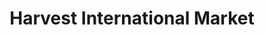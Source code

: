---
title: "Harvest International Market"
url: /san-diego/harvest-international-market/
shop: Supermarkt
---